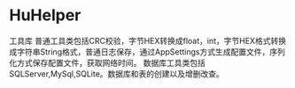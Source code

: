# HuHelper
工具库
普通工具类包括CRC校验，字节HEX转换成float，int，字节HEX格式转换成字符串String格式，普通日志保存，通过AppSettings方式生成配置文件，序列化方式保存配置文件，获取网络时间。
数据库工具类包括SQLServer,MySql,SQLite。数据库和表的创建以及增删改查。
